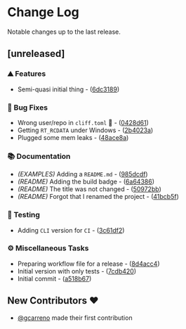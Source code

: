 # Change Log

Notable changes up to the last release.

## [unreleased]

### ⛰️  Features

- Semi-quasi initial thing - ([6dc3189](https://github.com/gcarreno/objpas-card-framework/commit/6dc318916f24eca28d22d6397f12cc2cabcef616))

### 🐛 Bug Fixes

- Wrong user/repo in `cliff.toml` :facepalm: - ([0428d61](https://github.com/gcarreno/objpas-card-framework/commit/0428d616d06878d9b54cd8305c5892cae65acb9b))
- Getting `RT_RCDATA` under Windows - ([2b4023a](https://github.com/gcarreno/objpas-card-framework/commit/2b4023aef98d5b3b2d12c0f69729ed985ae4b181))
- Plugged some mem leaks - ([48ace8a](https://github.com/gcarreno/objpas-card-framework/commit/48ace8ac272f59dc0876a558e57fcf4cfa123f4b))

### 📚 Documentation

- *(EXAMPLES)* Adding a `README.md` - ([985dcdf](https://github.com/gcarreno/objpas-card-framework/commit/985dcdf22a9c14267a8ef0285df4c1469687e912))
- *(README)* Adding the build badge - ([6a64386](https://github.com/gcarreno/objpas-card-framework/commit/6a64386c03821f5904a3932b2ff6c0c502ed4eeb))
- *(README)* The title was not changed - ([50972bb](https://github.com/gcarreno/objpas-card-framework/commit/50972bb2ed3504790cdeb33afcace9a42614ac38))
- *(README)* Forgot that I renamed the project - ([41bcb5f](https://github.com/gcarreno/objpas-card-framework/commit/41bcb5f9718946b35ed4637ad60a82272e5ddc42))

### 🧪 Testing

- Adding `CLI` version for `CI` - ([3c61df2](https://github.com/gcarreno/objpas-card-framework/commit/3c61df2ca0a81b9c0e9f4d7ac88d8986c87bd679))

### ⚙️ Miscellaneous Tasks

- Preparing workflow file for a release - ([8d4acc4](https://github.com/gcarreno/objpas-card-framework/commit/8d4acc4887f3f43a8b03b1f2f6139e8e77d3a18c))
- Initial version with only tests - ([7cdb420](https://github.com/gcarreno/objpas-card-framework/commit/7cdb420868f45b58779aadd693966aeb585f555f))
- Initial commit - ([a518b67](https://github.com/gcarreno/objpas-card-framework/commit/a518b67373178a4ae1e17af2ad15605dbd2edce0))

## New Contributors ❤️

* [@gcarreno](https://github.com/gcarreno) made their first contribution

